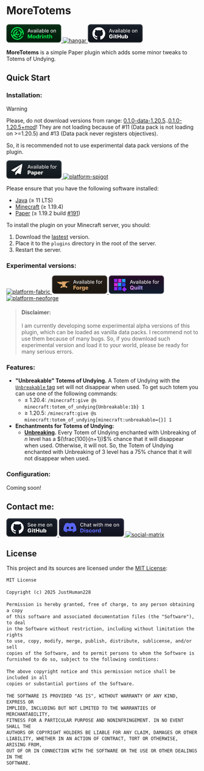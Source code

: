 # MoreTotems

<a href="https://modrinth.com/plugin/moretotems" target="_blank">
  <img src="https://github.com/intergrav/devins-badges/raw/refs/heads/v3/assets/cozy/available/modrinth_vector.svg" height="48" alt="modrinth" title="Available on Modrinth">
</a>

<a href="https://hangar.papermc.io/JustHm228/MoreTotems" target="_blank">
  <img src="https://github.com/intergrav/devins-badges/raw/refs/heads/v3/assets/cozy/available/hangar_vector.svg" height="48" alt="hangar" title="Available on Hangar">
</a>

<a href="https://github.com/JustHm228/MoreTotems" target="_blank">
  <img src="https://github.com/intergrav/devins-badges/raw/refs/heads/v3/assets/cozy/available/github_vector.svg" height="48" alt="github" title="Available on GitHub">
</a>

**MoreTotems** is a simple Paper plugin which adds some minor tweaks to Totems of Undying.

## Quick Start

### Installation:

> [!WARNING]
>
> Please, do not download versions from range:
> [0.1.0-data-1.20.5](https://modrinth.com/datapack/moretotems/version/0.1.0-data-1.20.5)..[0.1.0-1.20.5+mod](https://modrinth.com/datapack/moretotems/version/0.1.0-1.20.5+mod)!
> They are not loading because of #11 (Data pack is not loading on >=1.20.5) and #13 (Data pack never registers objectives).
> 
> So, it is recommended not to use experimental data pack versions of the plugin.

<a href="https://papermc.io" target="_blank">
  <img src="https://github.com/intergrav/devins-badges/raw/refs/heads/v3/assets/cozy/supported/paper_vector.svg" height="48" alt="platform-paper" title="Built for Paper">
</a>

<a href="https://www.spigotmc.org" target="_blank">
  <img src="https://github.com/intergrav/devins-badges/raw/refs/heads/v3/assets/cozy/unsupported/spigot_vector.svg" height="48" alt="platform-spigot" title="Won't support Spigot">
</a>

Please ensure that you have the following software installed:
 - [Java](<https://www.oracle.com/java/>) \($\ge$ 11 LTS\)
 - [Minecraft](<https://minecraft.net/>) \($\ge$ 1.19.4\)
 - [Paper](<https://papermc.io/>) \($\ge$ 1.19.2 build 
   [#191](<https://github.com/PaperMC/Paper-Archive/commit/928bcc8d3a058221146cea1de7d42d7e178e78f2>)\)

To install the plugin on your Minecraft server, you should:
1. Download the [lastest](<../../releases/latest>) version.
2. Place it to the ``plugins`` directory in the root of the server.
3. Restart the server.

### Experimental versions:

<a href="https://fabricmc.net" target="_blank">
  <img src="https://github.com/intergrav/devins-badges/raw/refs/heads/v3/assets/cozy/supported/fabric_vector.svg" height="48" alt="platform-fabric" title="Supports Fabric">
</a>

<a href="https://files.minecraftforge.net" target="_blank">
  <img src="https://github.com/intergrav/devins-badges/raw/refs/heads/v3/assets/cozy/supported/forge_vector.svg" height="48" alt="platform-forge" title="Supports Forge">
</a>

<a href="https://quiltmc.net" target="_blank">
  <img src="https://github.com/intergrav/devins-badges/raw/refs/heads/v3/assets/cozy/supported/quilt_vector.svg" height="48" alt="platform-quilt" title="Supports Quilt">
</a>

<a href="https://neoforged.net" target="_blank">
  <img src="https://raw.githubusercontent.com/intergrav/devins-badges/74adf3b26de1006e9ec9fcffff17322ae3962f9b/assets/cozy/supported/neoforge_vector-cozy.svg" height="48" alt="platform-neoforge" title="Supports NeoForge">
</a>

> #### Disclaimer:
> 
> I am currently developing some experimental alpha versions of this plugin,
> which can be loaded as vanilla data packs. I recommend not to use them because
> of many bugs. So, if you download such experimental version and load it to
> your world, please be ready for many serious errors.

### Features:

 - **"Unbreakable" Totems of Undying.** A Totem of Undying with the 
   [``Unbreakable`` tag](<https://minecraft.wiki/w/Data_component_format#unbreakable>) set will not 
   disappear when used. To get such totem you can use one of the following commands:
   - $\le$ 1.20.4: ``/minecraft:give @s minecraft:totem_of_undying{Unbreakable:1b} 1``
   - $\ge$ 1.20.5: ``/minecraft:give @s minecraft:totem_of_undying[minecraft:unbreakable={}] 1``
 - **Enchantments for Totems of Undying:**
   - **[Unbreaking](https://minecraft.wiki/w/Unbreaking).** Every Totem of Undying enchanted with 
     Unbreaking of $n$ level has a $(\frac{100}{n+1})$% chance that it will disappear when used.
     Otherwise, it will not. So, the Totem of Undying enchanted with Unbreaking of 3 level has a 
     75% chance that it will not disappear when used.

### Configuration:

Coming soon!

## Contact me:

<a href="https://github.com/JustHm228" target="_blank">
  <img src="https://github.com/intergrav/devins-badges/raw/refs/heads/v3/assets/cozy/social/github-singular_vector.svg" height="48" alt="social-github" title="See me on GitHub">
</a>

<a href="https://discordapp.com/users/825011445509914675" target="_blank">
  <img src="https://github.com/intergrav/devins-badges/raw/refs/heads/v3/assets/cozy/social/discord-singular_vector.svg" height="48" alt="social-discord" title="Chat with me on Discord">
</a>

<a href="https://matrix.to/#/@justhm228:matrix.org" target="_blank">
  <img src="https://github.com/intergrav/devins-badges/raw/refs/heads/v3/assets/cozy/social/matrix-singular_vector.svg" height="48" alt="social-matrix" title="Chat with me on Matrix">
</a>

## License

This project and its sources are licensed under the [MIT License](./LICENSE):

```text
MIT License

Copyright (c) 2025 JustHuman228

Permission is hereby granted, free of charge, to any person obtaining a copy
of this software and associated documentation files (the "Software"), to deal
in the Software without restriction, including without limitation the rights
to use, copy, modify, merge, publish, distribute, sublicense, and/or sell
copies of the Software, and to permit persons to whom the Software is
furnished to do so, subject to the following conditions:

The above copyright notice and this permission notice shall be included in all
copies or substantial portions of the Software.

THE SOFTWARE IS PROVIDED "AS IS", WITHOUT WARRANTY OF ANY KIND, EXPRESS OR
IMPLIED, INCLUDING BUT NOT LIMITED TO THE WARRANTIES OF MERCHANTABILITY,
FITNESS FOR A PARTICULAR PURPOSE AND NONINFRINGEMENT. IN NO EVENT SHALL THE
AUTHORS OR COPYRIGHT HOLDERS BE LIABLE FOR ANY CLAIM, DAMAGES OR OTHER
LIABILITY, WHETHER IN AN ACTION OF CONTRACT, TORT OR OTHERWISE, ARISING FROM,
OUT OF OR IN CONNECTION WITH THE SOFTWARE OR THE USE OR OTHER DEALINGS IN THE
SOFTWARE.
```
